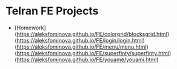 # Telran FE Projects
- [Homework] 
(https://aleksfominova.github.io/FE/colorgrid/blocksgrid.html)
(https://aleksfominova.github.io/FE/login/login.html)
(https://aleksfominova.github.io/FE/menu/menu.html)
(https://aleksfominova.github.io/FE/superfinty/superfinty.html)
(https://aleksfominova.github.io/FE/youame/youami.html)
